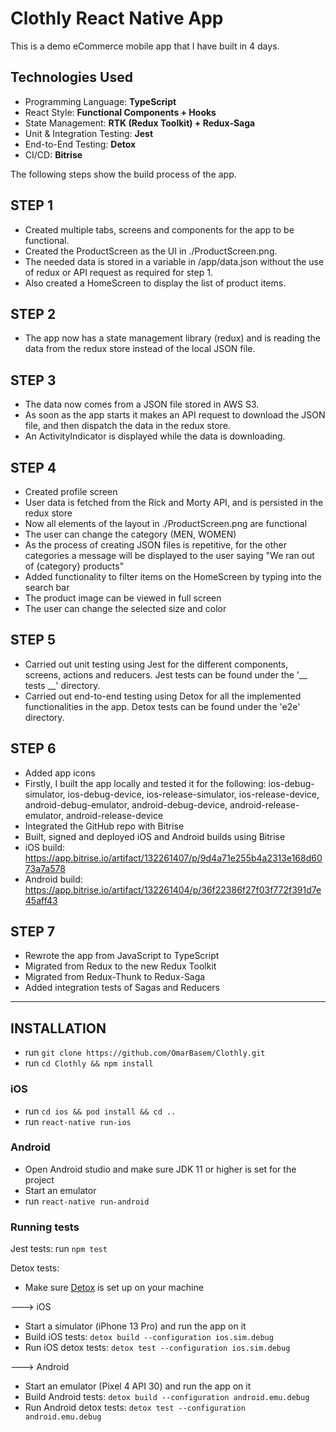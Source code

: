 # Clothly React Native App

This is a demo eCommerce mobile app that I have built in 4 days.

## Technologies Used

* Programming Language: <b>TypeScript</b>
* React Style: <b>Functional Components + Hooks</b>
* State Management: <b>RTK (Redux Toolkit) + Redux-Saga</b>
* Unit & Integration Testing: <b>Jest</b>
* End-to-End Testing: <b>Detox</b>
* CI/CD: <b>Bitrise</b>

The following steps show the build process of the app.

## STEP 1

* Created multiple tabs, screens and components for the app to be functional.
* Created the ProductScreen as the UI in ./ProductScreen.png. 
* The needed data is stored in a variable in /app/data.json without the use of redux or API request as required for step 1.
* Also created a HomeScreen to display the list of product items. 

## STEP 2

* The app now has a state management library (redux) and is reading the data from the redux store instead of the local JSON file.

## STEP 3

* The data now comes from a JSON file stored in AWS S3.
* As soon as the app starts it makes an API request to download the JSON file, and then dispatch the data in the redux store.
* An ActivityIndicator is displayed while the data is downloading.

## STEP 4

* Created profile screen
* User data is fetched from the Rick and Morty API, and is persisted in the redux store
* Now all elements of the layout in ./ProductScreen.png are functional
* The user can change the category (MEN, WOMEN)
* As the process of creating JSON files is repetitive, for the other categories a message will be displayed to the user saying "We ran out of {category} products" 
* Added functionality to filter items on the HomeScreen by typing into the search bar
* The product image can be viewed in full screen
* The user can change the selected size and color


## STEP 5

* Carried out unit testing using Jest for the different components, screens, actions and reducers. Jest tests can be found under the '__ tests __' directory.
* Carried out end-to-end testing using Detox for all the implemented functionalities in the app. Detox tests can be found under the 'e2e' directory.


## STEP 6

* Added app icons
* Firstly, I built the app locally and tested it for the following: ios-debug-simulator, ios-debug-device, ios-release-simulator, ios-release-device, android-debug-emulator, android-debug-device, android-release-emulator, android-release-device
* Integrated the GitHub repo with Bitrise
* Built, signed and deployed iOS and Android builds using Bitrise
* iOS build: https://app.bitrise.io/artifact/132261407/p/9d4a71e255b4a2313e168d6073a7a578
* Android build: https://app.bitrise.io/artifact/132261404/p/36f22386f27f03f772f391d7e45aff43

## STEP 7

* Rewrote the app from JavaScript to TypeScript
* Migrated from Redux to the new Redux Toolkit
* Migrated from Redux-Thunk to Redux-Saga
* Added integration tests of Sagas and Reducers

---------

## INSTALLATION

* run `git clone https://github.com/OmarBasem/Clothly.git`
* run `cd Clothly && npm install`

### iOS
* run `cd ios && pod install && cd ..`
* run `react-native run-ios`


### Android

* Open Android studio and make sure JDK 11 or higher is set for the project
* Start an emulator
* run `react-native run-android`

### Running tests

Jest tests: run `npm test`


Detox tests:

* Make sure <a href="https://wix.github.io/Detox/docs/introduction/getting-started">Detox</a> is set up on your machine

---> iOS

* Start a simulator (iPhone 13 Pro) and run the app on it
* Build iOS tests: `detox build --configuration ios.sim.debug`
* Run iOS detox tests: `detox test --configuration ios.sim.debug`

---> Android

* Start an emulator (Pixel 4 API 30) and run the app on it
* Build Android tests: `detox build --configuration android.emu.debug`
* Run Android detox tests: `detox test --configuration android.emu.debug`




